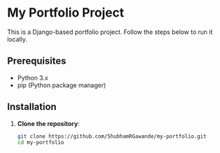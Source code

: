 # My Portfolio Project

This is a Django-based portfolio project. Follow the steps below to run it locally.

## Prerequisites
- Python 3.x
- pip (Python package manager)

## Installation

1. **Clone the repository**:
   ```bash
   git clone https://github.com/ShubhamRGawande/my-portfolio.git
   cd my-portfolio
